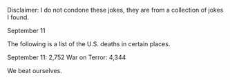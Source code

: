 Disclaimer: I do not condone these jokes, they are from a collection of jokes I found.

September 11

The following is a list of the U.S. deaths in certain places.

September 11: 2,752
War on Terror: 4,344

We beat ourselves.


